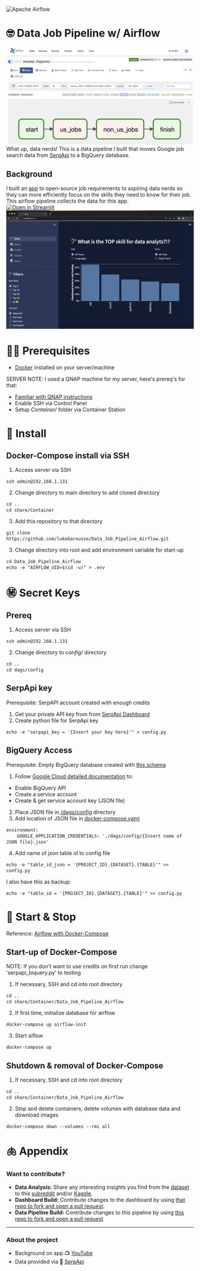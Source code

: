 ![Apache Airflow](https://img.shields.io/badge/Apache%20Airflow-017CEE?style=for-the-badge&logo=Apache%20Airflow&logoColor=white)

# 🤓 Data Job Pipeline w/ Airflow 
![Airflow DAG](/extra/airflow_graph.png)
What up, data nerds! This is a data pipeline I built that moves Google job search data from [SerpApi](https://serpapi.com/) to a BigQuery database.


## Background
I built an [app](https://jobdata.streamlit.app/) to open-source job requirements to aspiring data nerds so they can more efficiently focus on the skills they need to know for their job.  This airflow pipeline collects the data for this app.  
[![Open in Streamlit](https://static.streamlit.io/badges/streamlit_badge_black_white.svg)](https://jobdata.streamlit.app/)
![dashboard](/extra/dashboard.png)

# ☝🏻 Prerequisites
- [Docker](https://docs.docker.com/get-docker/) installed on your server/machine

SERVER NOTE: I used a QNAP machine for my server, here's prereq's for that:
-  [Familiar with QNAP instructions](https://www.qnap.com/en/how-to/faq/article/how-do-i-access-my-qnap-nas-using-ssh) 
- Enable SSH via Control Panel
- Setup *Container/* folder via Container Station 

# 📲 Install
## Docker-Compose install via SSH 


1. Access server via SSH 
```
ssh admin@192.168.1.131
```
2. Change directory to main directory to add cloned directory
```
cd ..
cd share/Container
```
3. Add this repository to that directory
```
git clone https://github.com/lukebarousse/Data_Job_Pipeline_Airflow.git
```
3. Change directory into root and add environment variable for start-up
```
cd Data_Job_Pipeline_Airflow
echo -e "AIRFLOW_UID=$(id -u)" > .env
```

# ㊙️ Secret Keys
## Prereq
1. Access server via SSH 
```
ssh admin@192.168.1.131
```
2. Change directory to *config/* directory
```
cd ..
cd dags/config
```
## SerpApi key
Prerequisite: SerpAPI account created with enough credits
1. Get your private API key from from [SerpApi Dashboard](https://serpapi.com/dashboard)
2. Create python file for SerpApi key
```
echo -e "serpapi_key = '{Insert your key here}'" > config.py
```
## BigQuery Access
Prerequisite: Empty BigQuery database created with [this schema](/extra/bigquery_schema.json)
1. Follow [Google Cloud detailed documentation](https://cloud.google.com/bigquery/docs/quickstarts/quickstart-client-libraries) to:
- Enable BigQuery API
- Create a service account
- Create & get service account key (JSON file)
2. Place JSON file in [/dags/config](/dags/config/) directory
3. Add location of JSON file in [docker-compose.yaml](docker-compose.yaml)
```
environment:
    GOOGLE_APPLICATION_CREDENTIALS: './dags/config/{Insert name of JSON file}.json'
```
4. Add name of json table id to config file
```
echo -e "table_id_json = '{PROJECT_ID}.{DATASET}.{TABLE}'" >> config.py
```
I also have this as backup:
```
echo -e "table_id = '{PROJECT_ID}.{DATASET}.{TABLE}'" >> config.py
```

# 🐳 Start & Stop
Reference: [Airflow with Docker-Compose](https://airflow.apache.org/docs/apache-airflow/stable/howto/docker-compose/index.html)
## Start-up of Docker-Compose
NOTE: If you don't want to use credits on first run change 'serpapi_biquery.py' to testing
1. If necessary, SSH and cd into root directory
```
cd ..
cd share/Container/Data_Job_Pipeline_Airflow
```
2. If first time, initialize database for airflow
```
docker-compose up airflow-init
```
3. Start aiflow
```
docker-compose up
```

## Shutdown & removal of Docker-Compose
1. If necessary, SSH and cd into root directory
```
cd ..
cd share/Container/Data_Job_Pipeline_Airflow
```
2. Stop and delete containers, delete volumes with database data and download images
```
docker-compose down --volumes --rmi all
```

# 🫁 Appendix
### Want to contribute?  
- **Data Analysis:** Share any interesting insights you find from the [dataset](https://www.kaggle.com/datasets/lukebarousse/data-analyst-job-postings-google-search) to this [subreddit](https://www.reddit.com/r/DataNerd/) and/or [Kaggle](https://www.kaggle.com/code/lukebarousse/eda-of-job-posting-data).  
- **Dashboard Build:** Contribute changes to the dashboard by using [that repo to fork and open a pull request](https://github.com/lukebarousse/Data_Analyst_Streamlit_App_V1).
- **Data Pipeline Build:** Contribute changes to this pipeline by using [this repo to fork and open a pull request](https://github.com/lukebarousse/Data_Job_Pipeline_Airflow)
---
### About the project
- Background on app 📺 [YouTube](https://www.youtube.com/lukebarousse)
- Data provided via 🤖 [SerpApi](https://serpapi.com/)
